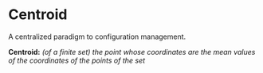 Centroid
========

A centralized paradigm to configuration management.

**Centroid:** *(of a finite set) the point whose coordinates are the mean values of the coordinates of the points of the set*